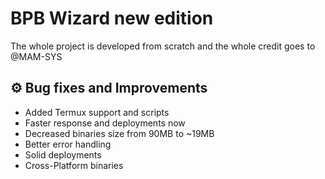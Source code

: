 # BPB Wizard new edition
The whole project is developed from scratch and the whole credit goes to @MAM-SYS

## ⚙️ Bug fixes and Improvements
- Added Termux support and scripts
- Faster response and deployments now
- Decreased binaries size from 90MB to ~19MB
- Better error handling
- Solid deployments
- Cross-Platform binaries